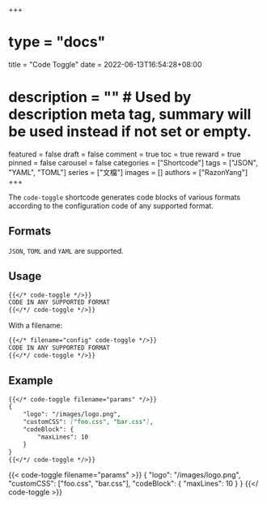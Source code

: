 +++
# type = "docs"
title = "Code Toggle"
date = 2022-06-13T16:54:28+08:00
# description = "" # Used by description meta tag, summary will be used instead if not set or empty.
featured = false
draft = false
comment = true
toc = true
reward = true
pinned = false
carousel = false
categories = ["Shortcode"]
tags = ["JSON", "YAML", "TOML"]
series = ["文檔"]
images = []
authors = ["RazonYang"]
+++

The `code-toggle` shortcode generates code blocks of various formats according to the configuration code of any supported format.

<!--more-->

## Formats

`JSON`, `TOML` and `YAML` are supported.

## Usage

```markdown
{{</* code-toggle */>}}
CODE IN ANY SUPPORTED FORMAT
{{</*/ code-toggle */>}}
```

With a filename:

```markdown
{{</* filename="config" code-toggle */>}}
CODE IN ANY SUPPORTED FORMAT
{{</*/ code-toggle */>}}
```

## Example

```markdown
{{</* code-toggle filename="params" */>}}
{
    "logo": "/images/logo.png",
    "customCSS": ["foo.css", "bar.css"],
    "codeBlock": {
        "maxLines": 10
    }
}
{{</*/ code-toggle */>}}
```

{{< code-toggle filename="params" >}}
{
    "logo": "/images/logo.png",
    "customCSS": ["foo.css", "bar.css"],
    "codeBlock": {
        "maxLines": 10
    }
}
{{</ code-toggle >}}

